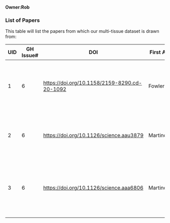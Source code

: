 #### Owner:Rob

### List of Papers

This table will list the papers from which our multi-tissue dataset is drawn from:

| UID | GH Issue# | DOI | First Author | Year | List of Accessions | Title | 
|-----|-----------|-----|--------------|------|--------------------|-------|
|1|6|https://doi.org/10.1158/2159-8290.cd-20-1092|Fowler|2021|Selection of oncogenic mutant clones in normal human skin varies with body site|
|2|6|https://doi.org/10.1126/science.aau3879|Martincorena|2018|Somatic mutant clones colonize the human esophagus with age|
|3|6|https://doi.org/10.1126/science.aaa6806|Martincorena|2015|High burden and pervasive positive selection of somatic mutations in normal human skin|

<!-- |4|Lee-Six|The landscape of somatic mutation in normal colorectal epithelial cells. Nature, 2019. 574(7779): p. 532-537. #8
|Keogh, M.J., et al., High prevalence of focal and multi-focal somatic genetic variants in the human brain. Nature Communications, 2018. 9(1): p. 4257. #9
|Zhang, L., et al., Single-cell whole-genome sequencing reveals the functional landscape of somatic mutations in B lymphocytes across the human lifespan. Proceedings of the National Academy of Sciences, 2019. 116(18): p. 9014-9019. #11
|Yokoyama, A., et al., Age-related remodelling of oesophageal epithelia by mutated cancer drivers. Nature, 2019. 565(7739): p. 312-317. #12
|Buscarlet, M., et al., DNMT3A and TET2 dominate clonal hematopoiesis and demonstrate benign phenotypes and different genetic predispositions. Blood, 2017. 130(6): p. 753-762. #13 -->
